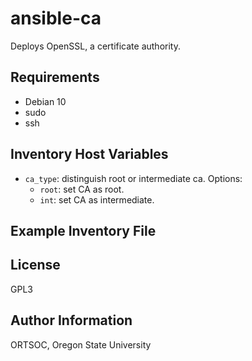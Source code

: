 ansible-ca
=========

Deploys OpenSSL, a certificate authority.

Requirements
------------

- Debian 10
- sudo
- ssh

Inventory Host Variables
---------------

- `ca_type`: distinguish root or intermediate ca. Options:
  - `root`: set CA as root.
  - `int`: set CA as intermediate.

Example Inventory File
------------


License
-------

GPL3

Author Information
------------------

ORTSOC, Oregon State University
